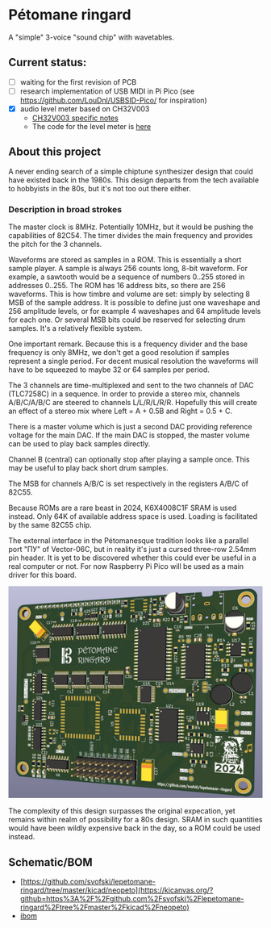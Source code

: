 # Pétomane ringard

A "simple" 3-voice "sound chip" with wavetables.

## Current status: 
 - [ ] waiting for the first revision of PCB
 - [ ] research implementation of USB MIDI in Pi Pico (see https://github.com/LouDnl/USBSID-Pico/ for inspiration)
 - [x] audio level meter based on CH32V003
    - [CH32V003 specific notes](CH32V003-notes.md)
    - The code for the level meter is [here](wch-ch32v003/pio-arduino-ch32v003)

## About this project

A never ending search of a simple chiptune synthesizer design that could have existed back in the 1980s. This design departs from the tech available to hobbyists in the 80s, but it's not too out there either. 

### Description in broad strokes

The master clock is 8MHz. Potentially 10MHz, but it would be pushing the capabilities of 82C54. The timer divides the main frequency and provides the pitch for the 3 channels. 

Waveforms are stored as samples in a ROM. This is essentially a short sample player. A sample is always 256 counts long, 8-bit waveform. For example, a sawtooth would be a sequence of numbers 0..255 stored in addresses 0..255. 
The ROM has 16 address bits, so there are 256 waveforms. This is how timbre and volume are set: simply by selecting 8 MSB of the sample address. It is possible to define just one waveshape and 256 amplitude levels, or for example 4 waveshapes and 64 amplitude levels for each one. Or several MSB bits could be reserved for selecting drum samples. It's a relatively flexible system.

One important remark. Because this is a frequency divider and the base frequency is only 8MHz, we don't get a good resolution if samples represent a single period. For decent musical resolution the waveforms will have to be squeezed to maybe 32 or 64 samples per period.

The 3 channels are time-multiplexed and sent to the two channels of DAC (TLC7258C) in a sequence. In order to provide a stereo mix, channels A/B/C/A/B/C are steered to channels L/L/R/L/R/R. Hopefully this will create an effect of a stereo mix where Left = A + 0.5B and Right = 0.5 + C.

There is a master volume which is just a second DAC providing reference voltage for the main DAC. If the main DAC is stopped, the master volume can be used to play back samples directly.

Channel B (central) can optionally stop after playing a sample once. This may be useful to play back short drum samples.

The MSB for channels A/B/C is set respectively in the registers A/B/C of 82C55. 

Because ROMs are a rare beast in 2024, K6X4008C1F SRAM is used instead. Only 64K of available address space is used. Loading is facilitated by the same 82C55 chip.

The external interface in the Pétomanesque tradition looks like a parallel port "ПУ" of Vector-06C, but in reality it's just a cursed three-row 2.54mm pin header. It is yet to be discovered whether this could ever be useful in a real computer or not. For now Raspberry Pi Pico will be used as a main driver for this board.

![preview](preview0.jpg)

The complexity of this design surpasses the original expecation, yet remains within realm of possibility for a 80s design. SRAM in such quantities would have been wildly expensive back in the day, so a ROM could be used instead.

## Schematic/BOM
 * [https://github.com/svofski/lepetomane-ringard/tree/master/kicad/neopeto](https://kicanvas.org/?github=https%3A%2F%2Fgithub.com%2Fsvofski%2Flepetomane-ringard%2Ftree%2Fmaster%2Fkicad%2Fneopeto)
 * [ibom](https://svofski.github.io/lepetomane-ringard/ibom.html)
